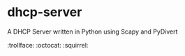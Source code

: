 # dhcp-server
A DHCP Server written in Python using Scapy and PyDivert

 :trollface:
 :octocat:
 :squirrel:
